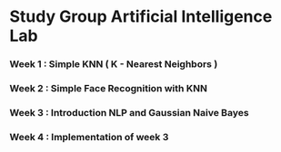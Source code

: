 # Study Group Artificial Intelligence Lab


### Week 1 : Simple KNN ( K - Nearest Neighbors )
### Week 2 : Simple Face Recognition with KNN
### Week 3 : Introduction NLP and Gaussian Naive Bayes
### Week 4 : Implementation of week 3
